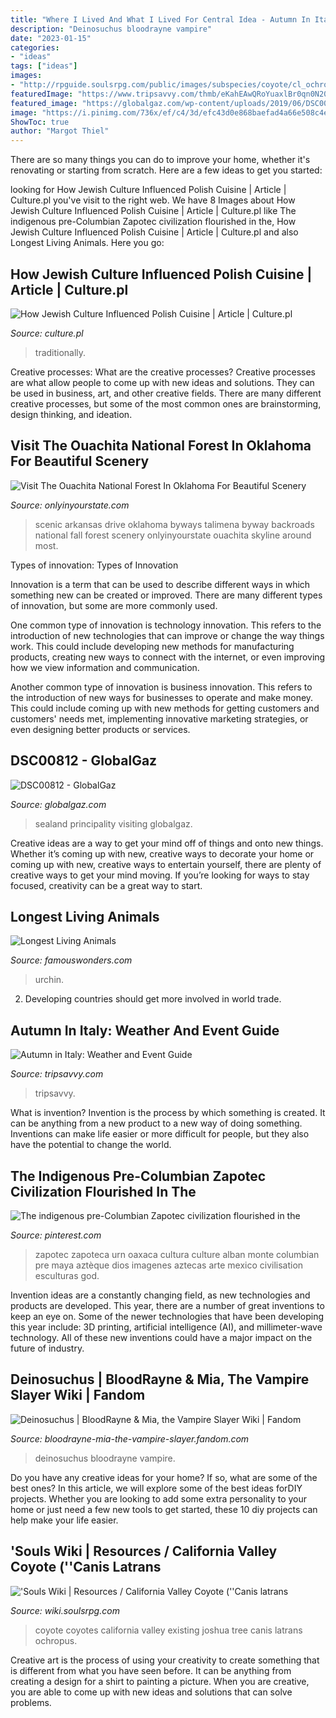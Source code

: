 ```yaml
---
title: "Where I Lived And What I Lived For Central Idea - Autumn In Italy: Weather And Event Guide"
description: "Deinosuchus bloodrayne vampire"
date: "2023-01-15"
categories:
- "ideas"
tags: ["ideas"]
images:
- "http://rpguide.soulsrpg.com/public/images/subspecies/coyote/cl_ochropus2.png"
featuredImage: "https://www.tripsavvy.com/thmb/eKahEAwQRoYuaxlBr0qn0N20iuM=/2121x1414/filters:fill(auto,1)/AvineyardinTuscanyinautumn_SlowImages_GettyImages-b07dda82f2ea45d1b19a1f250874aa52.jpg"
featured_image: "https://globalgaz.com/wp-content/uploads/2019/06/DSC00812.jpg"
image: "https://i.pinimg.com/736x/ef/c4/3d/efc43d0e868baefad4a66e508c4eb532.jpg"
ShowToc: true
author: "Margot Thiel"
---
```



There are so many things you can do to improve your home, whether it's renovating or starting from scratch. Here are a few ideas to get you started:

	

		
looking for How Jewish Culture Influenced Polish Cuisine | Article | Culture.pl you've visit to the right web. We have 8 Images about How Jewish Culture Influenced Polish Cuisine | Article | Culture.pl like The indigenous pre-Columbian Zapotec civilization flourished in the, How Jewish Culture Influenced Polish Cuisine | Article | Culture.pl and also Longest Living Animals. Here you go:
		
    
## How Jewish Culture Influenced Polish Cuisine | Article | Culture.pl

<img loading=lazy src="https://api.culture.pl/sites/default/files/styles/1200_630/public/images/imported/KUCHNIA/KUCHNIA_ZYDOWSKA/full_chalka_forum_770.jpg?itok=ykzxEdlX" onerror="this.onerror=null;this.src='https://tse1.mm.bing.net/th?id=OIP.Tg5NVqujWJt8Rm82aIEGsAHaD4&amp;pid=15.1';" alt="How Jewish Culture Influenced Polish Cuisine | Article | Culture.pl">

_Source: culture.pl_

>traditionally. 

	

Creative processes: What are the creative processes?
Creative processes are what allow people to come up with new ideas and solutions. They can be used in business, art, and other creative fields. There are many different creative processes, but some of the most common ones are brainstorming, design thinking, and ideation.

    
## Visit The Ouachita National Forest In Oklahoma For Beautiful Scenery

<img loading=lazy src="http://cdn.onlyinyourstate.com/wp-content/uploads/2016/08/oknf-e1471160389969.jpg" onerror="this.onerror=null;this.src='https://tse1.mm.bing.net/th?id=OIP.ozwKKtoaAsA0dtugVkvEQgHaEK&amp;pid=15.1';" alt="Visit The Ouachita National Forest In Oklahoma For Beautiful Scenery">

_Source: onlyinyourstate.com_

>scenic arkansas drive oklahoma byways talimena byway backroads national fall forest scenery onlyinyourstate ouachita skyline around most. 

	

Types of innovation:
Types of Innovation

Innovation is a term that can be used to describe different ways in which something new can be created or improved. There are many different types of innovation, but some are more commonly used.

One common type of innovation is technology innovation. This refers to the introduction of new technologies that can improve or change the way things work. This could include developing new methods for manufacturing products, creating new ways to connect with the internet, or even improving how we view information and communication.

Another common type of innovation is business innovation. This refers to the introduction of new ways for businesses to operate and make money. This could include coming up with new methods for getting customers and customers' needs met, implementing innovative marketing strategies, or even designing better products or services.

    
## DSC00812 - GlobalGaz

<img loading=lazy src="https://globalgaz.com/wp-content/uploads/2019/06/DSC00812.jpg" onerror="this.onerror=null;this.src='https://tse3.mm.bing.net/th?id=OIP.vZgXdKv81im341wa6hXnQQHaE8&amp;pid=15.1';" alt="DSC00812 - GlobalGaz">

_Source: globalgaz.com_

>sealand principality visiting globalgaz. 

	

Creative ideas are a way to get your mind off of things and onto new things. Whether it’s coming up with new, creative ways to decorate your home or coming up with new, creative ways to entertain yourself, there are plenty of creative ways to get your mind moving. If you’re looking for ways to stay focused, creativity can be a great way to start.

    
## Longest Living Animals

<img loading=lazy src="https://famouswonders.com/wp-content/uploads/2013/10/Red-sea-urchin.jpg" onerror="this.onerror=null;this.src='https://tse2.mm.bing.net/th?id=OIP.SV8RMXtvGR5bo-QjUBzYYwHaGa&amp;pid=15.1';" alt="Longest Living Animals">

_Source: famouswonders.com_

>urchin. 

	

2. Developing countries should get more involved in world trade.

    
## Autumn In Italy: Weather And Event Guide

<img loading=lazy src="https://www.tripsavvy.com/thmb/eKahEAwQRoYuaxlBr0qn0N20iuM=/2121x1414/filters:fill(auto,1)/AvineyardinTuscanyinautumn_SlowImages_GettyImages-b07dda82f2ea45d1b19a1f250874aa52.jpg" onerror="this.onerror=null;this.src='https://tse2.mm.bing.net/th?id=OIP.zscju4jehXqO5r0aavpk2wHaE8&amp;pid=15.1';" alt="Autumn in Italy: Weather and Event Guide">

_Source: tripsavvy.com_

>tripsavvy. 

	

What is invention?
Invention is the process by which something is created. It can be anything from a new product to a new way of doing something. Inventions can make life easier or more difficult for people, but they also have the potential to change the world.

    
## The Indigenous Pre-Columbian Zapotec Civilization Flourished In The

<img loading=lazy src="https://i.pinimg.com/736x/ef/c4/3d/efc43d0e868baefad4a66e508c4eb532.jpg" onerror="this.onerror=null;this.src='https://tse1.mm.bing.net/th?id=OIP.B0i7LdNeuPv-ZzZS26oMdAHaKK&amp;pid=15.1';" alt="The indigenous pre-Columbian Zapotec civilization flourished in the">

_Source: pinterest.com_

>zapotec zapoteca urn oaxaca cultura culture alban monte columbian pre maya aztèque dios imagenes aztecas arte mexico civilisation esculturas god. 

	

Invention ideas are a constantly changing field, as new technologies and products are developed. This year, there are a number of great inventions to keep an eye on. Some of the newer technologies that have been developing this year include: 3D printing, artificial intelligence (AI), and millimeter-wave technology. All of these new inventions could have a major impact on the future of industry.

    
## Deinosuchus | BloodRayne &amp; Mia, The Vampire Slayer Wiki | Fandom

<img loading=lazy src="https://vignette.wikia.nocookie.net/bloodrayne-mia-the-vampire-slayer/images/4/40/Crawl-Hungry-Alligator-Close-Up2.jpg/revision/latest?cb=20200517013822" onerror="this.onerror=null;this.src='https://tse3.mm.bing.net/th?id=OIP.JI4rhA-HEYVumKHt412crQHaDp&amp;pid=15.1';" alt="Deinosuchus | BloodRayne &amp; Mia, the Vampire Slayer Wiki | Fandom">

_Source: bloodrayne-mia-the-vampire-slayer.fandom.com_

>deinosuchus bloodrayne vampire. 

	

Do you have any creative ideas for your home? If so, what are some of the best ones? In this article, we will explore some of the best ideas forDIY projects. Whether you are looking to add some extra personality to your home or just need a few new tools to get started, these 10 diy projects can help make your life easier.

    
## &#039;Souls Wiki | Resources / California Valley Coyote (&#039;&#039;Canis Latrans

<img loading=lazy src="http://rpguide.soulsrpg.com/public/images/subspecies/coyote/cl_ochropus2.png" onerror="this.onerror=null;this.src='https://tse3.mm.bing.net/th?id=OIP.CwPxX5V-bQPB4v5ngeaHlAHaJ4&amp;pid=15.1';" alt="&#039;Souls Wiki | Resources / California Valley Coyote (&#039;&#039;Canis latrans">

_Source: wiki.soulsrpg.com_

>coyote coyotes california valley existing joshua tree canis latrans ochropus. 

	

Creative art is the process of using your creativity to create something that is different from what you have seen before. It can be anything from creating a design for a shirt to painting a picture. When you are creative, you are able to come up with new ideas and solutions that can solve problems.

